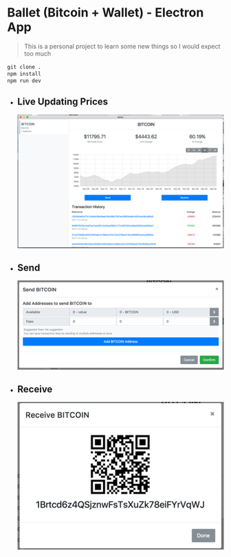 # Ballet (Bitcoin + Wallet) - Electron App

> This is a personal project to learn some new things so I would expect too much

```
git clone .
npm install
npm run dev
```

- ## Live Updating Prices

    ![App Picture](./resources/docs/app.png)

- ## Send

    ![Send](./resources/docs/send.png)

- ## Receive

    ![Receive](./resources/docs/receive.png)
